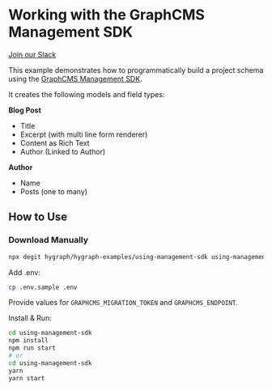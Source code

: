 # Working with the GraphCMS Management SDK

[Join our Slack](https://slack.graphcms.com)

This example demonstrates how to programmatically build a project schema using the [GraphCMS Management SDK](https://www.npmjs.com/package/@graphcms/management).

It creates the following models and field types:

**Blog Post**

- Title
- Excerpt (with multi line form renderer)
- Content as Rich Text
- Author (Linked to Author)

**Author**

- Name
- Posts (one to many)

## How to Use

### Download Manually

```bash
npx degit hygraph/hygraph-examples/using-management-sdk using-management-sdk
```

Add .env:

```bash
cp .env.sample .env
```

Provide values for `GRAPHCMS_MIGRATION_TOKEN` and `GRAPHCMS_ENDPOINT`.

Install & Run:

```bash
cd using-management-sdk
npm install
npm run start
# or
cd using-management-sdk
yarn
yarn start
```
